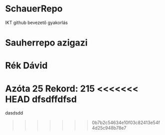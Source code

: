 # SchauerRepo
IKT github bevezető gyakorlás
# Sauherrepo azigazi
# Rék Dávid
Azóta 25
Rekord: 215
<<<<<<< HEAD
dfsdffdfsd
=======
dasdsdd
>>>>>>> 0b7b2c54634e10f03c82413e54f4d25c948b78e7
